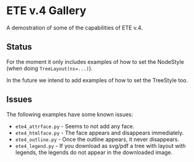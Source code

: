 # ETE v.4 Gallery

A demostration of some of the capabilities of ETE v.4.

## Status

For the moment it only includes examples of how to set the NodeStyle
(when doing `TreeLayout(ns=...)`).

In the future we intend to add examples of how to set the TreeStyle
too.


## Issues

The following examples have some known issues:

- `ete4_attrface.py` - Seems to not add any face.
- `ete4_htmlface.py` - The face appears and disappears immediately.
- `ete4_outline.py` - Once the outline appears, it never disappears.
- `ete4_legend.py` - If you download as svg/pdf a tree with layout
      with legends, the legends do not appear in the downloaded image.
